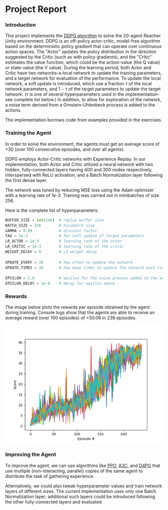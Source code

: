 
# Project Report

### Introduction

This project implements the [DDPG algorithm](https://arxiv.org/abs/1509.02971) to solve the 20-agent Reacher Unity environment. DDPG is an off-policy actor-critic, model-free algorithm based on the deterministic policy gradient that can operate over continuous action spaces. The "Actor" updates the policy distribution in the direction suggested by the Critic (such as with policy gradients), and the "Critic" estimates the value function, which could be the action-value (the Q value) or state-value (the V value). During the learning period, both Actor and Critic have two networks–a local network to update the training parameters, and a target network for evaluation of the performance. To update the local network, a soft update is introduced, which use a fraction $\tau$ of the local network parameters, and $1 - \tau$ of the target parameters to update the target network. ($\tau$ is one of several hyperparameters used in the implementation–see complete list below.) In addition, to allow for exploration of the network, a noise term derived from a Ornstein–Uhlenbeck process is added to the actions.

The implementation borrows code from examples provided in the exercises.

### Training the Agent

In order to solve the environment, the agents must get an average score of +30 (over 100 consecutive episodes, and over all agents).

DDPG employs Actor-Critic networks with Experience Replay. In our implementation, both Actor and Critic utilized a neural network with two hidden, fully-connected layers having 400 and 300 nodes respectively, interspersed with ReLU activation, and a Batch Normalization layer following the first dense layer.

The network was tuned by reducing MSE loss using the Adam optimizer with a learning rate of 1e-3. Training was carried out in minibatches of size 256.

Here is the complete list of hyperparameters:
```python
BUFFER_SIZE = int(1e6)  # replay buffer size
BATCH_SIZE = 256        # minibatch size
GAMMA = 0.99            # discount factor
TAU = 1e-3              # for soft update of target parameters
LR_ACTOR = 1e-3         # learning rate of the actor
LR_CRITIC = 1e-3        # learning rate of the critic
WEIGHT_DECAY = 0        # L2 weight decay

UPDATE_EVERY = 20       # how often to update the network
UPDATE_TIMES = 10       # how many times to update the network each time

EPSILON = 1.0           # epsilon for the noise process added to the actions
EPSILON_DECAY = 1e-6    # decay for epsilon above
```
### Rewards

The image below plots the rewards per episode obtained by the agent during training. Console logs show that the agents are able to receive an average reward (over 100 episodes) of +30.06 in 239 episodes.

![Rewards Plot](rewards.png)

### Improving the Agent

To improve the agent, we can use algorithms like [PPO](https://arxiv.org/pdf/1707.06347.pdf), [A3C](https://arxiv.org/pdf/1602.01783.pdf), and [D4PG](https://openreview.net/pdf?id=SyZipzbCb) that use multiple (non-interacting, parallel) copies of the same agent to distribute the task of gathering experience.

Alternatively, we could also tweak hyperparameter values and train network layers of different sizes. The current implementation uses only one Batch Normalization layer; additional such layers could be introduced following the other fully-connected layers and evaluated. 
